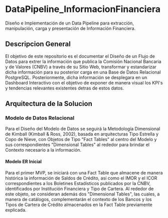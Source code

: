 # DataPipeline_InformacionFinanciera
Diseño e Implementación de un Data Pipeline para extracción, manipulación, carga y presentación de Información Financiera.

## Descripcion General

El objetivo de este repositorio es el documentar el Diseño de un Flujo de Datos para extrer la información que publica la Comisión Nacional Bancaria y de Valores (CNBV) a través de su Sitio Web, transformar y estandarizar dicha información para su posterior carga en una Base de Datos Relacional PostgreSQL. Posteriormente, dicha información se desplegara en un Dashboard Interactivo con el objetivo de exponer de manera visual los KPI's y tendencias relevantes existentes detras de estos datos.

## Arquitectura de la Solucion

### Modelo de Datos Relacional

Para el Diseño del Modelo de Datos se seguirá la Metodología Dimensional de Kimball (Kimball & Ross, 2002), basada en arquitecturas Tipo Estrella y Copo de Nieve, con Objetos de Tipo "Fact Tables" al centro del Modelo y sus correspondientes "Dimensional Tables" al rededor para brindar el Contexto necesario a la información.

#### Modelo ER Inicial

Para el primer MVP, se iniciará con una Fact Table que almacene de manera histórica la información de Saldos de Crédito, así como el IMOR y el ICOR correspondientes a los Boletines Estadísticos publicados por la CNBV, identificados por Institución Financiera y Tipo de Cartera. Al rededor de este objeto, se consideran además dos "Dimensional Tables", las cuales, a manera de catálogos, complementarán el contexto de los Bancos y los Tipos de Cartera de Crédito almacenados en la Fact Table previamente explicada.
